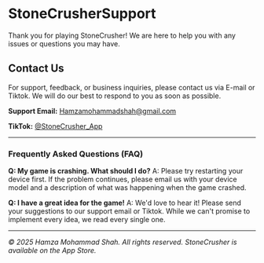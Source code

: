 # StoneCrusherSupport

Thank you for playing StoneCrusher! We are here to help you with any issues or questions you may have.

## Contact Us

For support, feedback, or business inquiries, please contact us via E-mail or Tiktok. We will do our best to respond to you as soon as possible.

**Support Email:** [Hamzamohammadshah@gmail.com](mailto:your-support-email@example.com)

**TikTok:** [@StoneCrusher_App](https://www.tiktok.com/@StoneCrusher_App)

---

### Frequently Asked Questions (FAQ)

**Q: My game is crashing. What should I do?**
A: Please try restarting your device first. If the problem continues, please email us with your device model and a description of what was happening when the game crashed.

**Q: I have a great idea for the game!**
A: We'd love to hear it! Please send your suggestions to our support email or Tiktok. While we can't promise to implement every idea, we read every single one.

---
*© 2025 Hamza Mohammad Shah. All rights reserved.*
*StoneCrusher is available on the App Store.*
